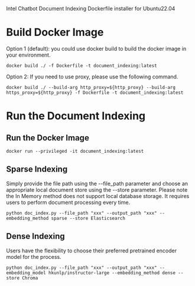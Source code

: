 Intel Chatbot Document Indexing Dockerfile installer for Ubuntu22.04

# Build Docker Image

Option 1 (default): you could use docker build to build the docker image in your environment.
```
docker build ./ -f Dockerfile -t document_indexing:latest
```

Option 2: If you need to use proxy, please use the following command.
```
docker build ./ --build-arg http_proxy=${http_proxy} --build-arg https_proxy=${http_proxy} -f Dockerfile -t document_indexing:latest
```

# Run the Document Indexing


## Run the Docker Image

```
docker run --privileged -it document_indexing:latest
```


## Sparse Indexing

Simply provide the file path using the --file_path parameter and choose an appropriate local document store using the --store parameter. Please note the In Memory method does not support local database storage. It requires users to perform document processing every time.

```
python doc_index.py --file_path "xxx" --output_path "xxx" --embedding_method sparse --store Elasticsearch
```


## Dense Indexing

Users have the flexibility to choose their preferred pretrained encoder model for the process.

```
python doc_index.py --file_path "xxx" --output_path "xxx" --embedding_model hkunlp/instructor-large --embedding_method dense --store Chroma
```
